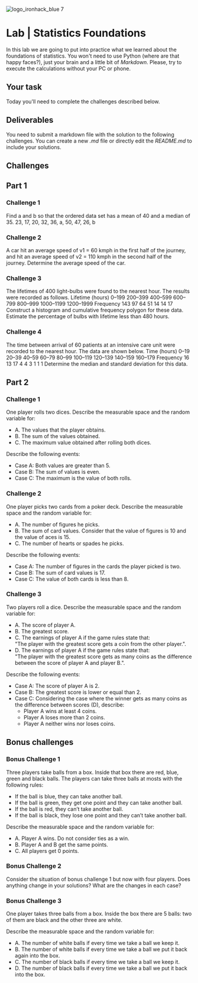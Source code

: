 ![logo_ironhack_blue 7](https://user-images.githubusercontent.com/23629340/40541063-a07a0a8a-601a-11e8-91b5-2f13e4e6b441.png)

# Lab | Statistics Foundations
In this lab we are going to put into practice what we learned about the foundations of statistics. You won't need to use Python (where are that happy faces?), just your brain and a little bit of *Markdown*. Please, try to execute the calculations without your PC or phone.

## Your task
Today you'll need to complete the challenges described below.

## Deliverables
You need to submit a markdown file with the solution to the following challenges. You can create a new *.md* file or directly edit the *README.md* to include your solutions.

## Challenges
## Part 1
### Challenge 1
Find a and b so that the ordered data set has a mean of 40 and a median of 35.
23, 17, 20, 32, 36, a, 50, 47, 26, b

### Challenge 2
A car hit an average speed of v1 = 60 kmph in the first half of the journey, and hit an average speed of v2 = 110 kmph in the second half of the journey. Determine the average speed of the car.

### Challenge 3
The lifetimes of 400 light-bulbs were found to the nearest hour. The results were recorded as
follows.
Lifetime (hours) 0–199 200–399 400–599 600–799 800–999 1000–1199 1200–1999
Frequency         143     97      64     51      14        14       17
Construct a histogram and cumulative frequency polygon for these data. Estimate the percentage of bulbs with lifetime less than 480 hours.

### Challenge 4
The time between arrival of 60 patients at an intensive care unit were recorded to the nearest hour.
The data are shown below.
Time (hours) 0–19 20–39 40–59 60–79 80–99 100–119 120–139 140–159 160–179
Frequency     16    13    17    4     4      3       1      1        1
Determine the median and standard deviation for this data.

## Part 2
### Challenge 1
One player rolls two dices. Describe the measurable space and the random variable for:
* A. The values that the player obtains.
* B. The sum of the values obtained.
* C. The maximum value obtained after rolling both dices.

Describe the following events:
* Case A: Both values are greater than 5.
* Case B: The sum of values is even.
* Case C: The maximum is the value of both rolls.

### Challenge 2
One player picks two cards from a poker deck. Describe the measurable space and the random variable for:
* A. The number of figures he picks.
* B. The sum of card values. Consider that the value of figures is 10 and the value of aces is 15.
* C. The number of hearts or spades he picks.

Describe the following events:
* Case A: The number of figures in the cards the player picked is two.
* Case B: The sum of card values is 17.
* Case C: The value of both cards is less than 8.

### Challenge 3
Two players roll a dice. Describe the measurable space and the random variable for:
* A. The score of player A.
* B. The greatest score.
* C. The earnings of player A if the game rules state that:  
"The player with the greatest score gets a coin from the other player.".
* D. The earnings of player A if the game rules state that:  
"The player with the greatest score gets as many coins as the difference between the score of player A and player B.". 

Describe the following events:
* Case A: The score of player A is 2.
* Case B: The greatest score is lower or equal than 2.
* Case C: Considering the case where the winner gets as many coins as the difference between scores (D), describe: 
  * Player A wins at least 4 coins.
  * Player A loses more than 2 coins.
  * Player A neither wins nor loses coins.

## Bonus challenges
### Bonus Challenge 1
Three players take balls from a box. Inside that box there are red, blue, green and black balls. The players can take three balls at mosts with the following rules:

* If the ball is blue, they can take another ball.
* If the ball is green, they get one point and they can take another ball.
* If the ball is red, they can’t take another ball.
* If the ball is black, they lose one point and they can’t take another ball.

Describe the measurable space and the random variable for:
* A. Player A wins. Do not consider ties as a win.
* B. Player A and B get the same points.
* C. All players get 0 points.

### Bonus Challenge 2
Consider the situation of bonus challenge 1 but now with four players. Does anything change in your solutions? What are the changes in each case?

### Bonus Challenge 3
One player takes three balls from a box. Inside the box there are 5 balls: two of them are black and the other three are white. 

Describe the measurable space and the random variable for:
* A. The number of white balls if every time we take a ball we keep it.
* B. The number of white balls if every time we take a ball we put it back again into the box.
* C. The number of black balls if every time we take a ball we keep it.
* D. The number of black balls if every time we take a ball we put it back into the box.
